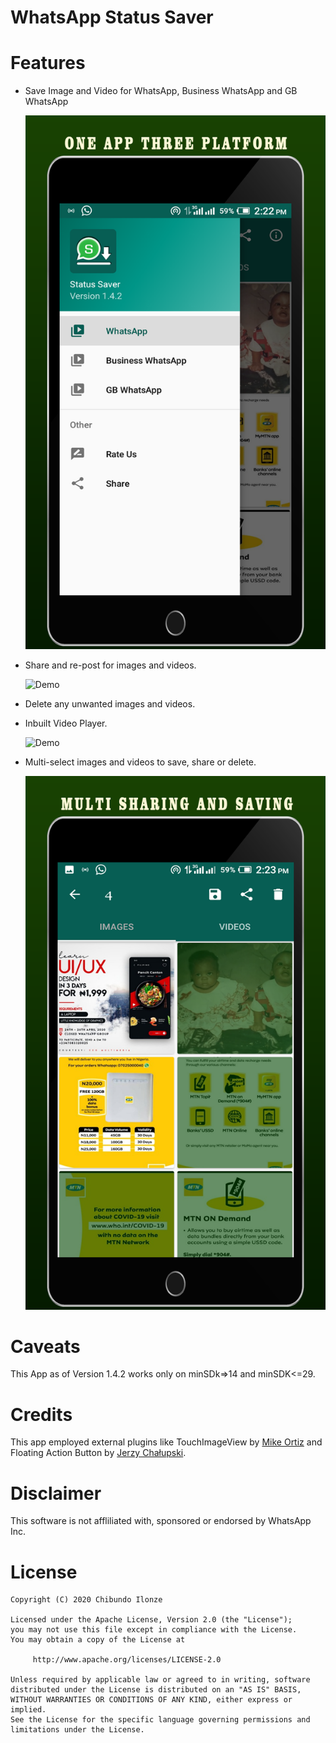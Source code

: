 WhatsApp Status Saver
=====================

Features
========
* Save Image and Video for WhatsApp, Business WhatsApp and GB WhatsApp
  
  ![Demo](screenshots/status_saver1.png)

* Share and re-post for images and videos.

  ![Demo](screenshots/status_saver3.png)

* Delete any unwanted images and videos.

* Inbuilt Video Player.

  ![Demo](screenshots/status_saver4.png)

* Multi-select images and videos to save, share or delete.

  ![Demo](screenshots/status_saver2.png)

Caveats
=======
This App as of Version 1.4.2 works only on minSDk=>14 and minSDK<=29.

Credits
=======
This app employed external plugins like TouchImageView by [Mike Ortiz](http://github.com/MikeOrtiz) and Floating Action Button by [Jerzy Chałupski](http://github.com/chalup).

Disclaimer
==========
This software is not affliliated with, sponsored or endorsed by WhatsApp Inc.


License
=======

    Copyright (C) 2020 Chibundo Ilonze

    Licensed under the Apache License, Version 2.0 (the "License");
    you may not use this file except in compliance with the License.
    You may obtain a copy of the License at

         http://www.apache.org/licenses/LICENSE-2.0

    Unless required by applicable law or agreed to in writing, software
    distributed under the License is distributed on an "AS IS" BASIS,
    WITHOUT WARRANTIES OR CONDITIONS OF ANY KIND, either express or implied.
    See the License for the specific language governing permissions and
    limitations under the License.
